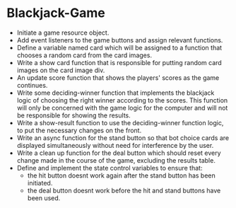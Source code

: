 # Blackjack-Game

- Initiate a game resource object.
- Add event listeners to the game buttons and assign relevant functions.
- Define a variable named card which will be assigned to a function that chooses a random card from the card images.
- Write a show card function that is responsible for putting random card images on the card image div.
- An update score function that shows the players' scores as the game continues.
- Write some deciding-winner function that implements the blackjack logic of choosing the right winner according to the scores. This function will only be concerned with the game logic for the computer and will not be responsible for showing the results.
- Write a show-result function to use the deciding-winner function logic, to put the necessary changes on the front.
- Write an async function for the stand button so that bot choice cards are displayed simultaneously without need for interference by the user.
- Write a clean up function for the deal button which should reset every change made in the course of the game,  excluding the results table.
- Define and implement the state control variables to ensure that: 
    - the hit button doesnt work again after the stand button has been initiated.
    - the deal button doesnt work before the hit and stand buttons have been used.